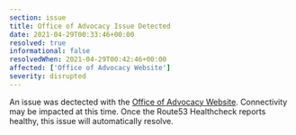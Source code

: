 ```yaml
---
section: issue
title: Office of Advocacy Issue Detected
date: 2021-04-29T00:33:46+00:00
resolved: true
informational: false
resolvedWhen: 2021-04-29T00:42:46+00:00
affected: ['Office of Advocacy Website']
severity: disrupted
---
```

An issue was dectected with the [Office of Advocacy Website](https://advocacy.sba.gov).  Connectivity may be impacted at this time.  Once the Route53 Healthcheck reports healthy, this issue will automatically resolve.
